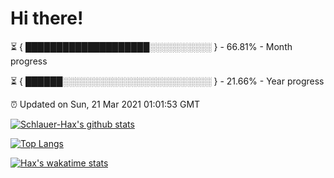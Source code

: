 # Hi there!

⏳ { ████████████████████░░░░░░░░░░ } - 66.81% - Month progress

⏳ { ██████░░░░░░░░░░░░░░░░░░░░░░░░ } - 21.66% - Year progress

⏰ Updated on Sun, 21 Mar 2021 01:01:53 GMT


[![Schlauer-Hax's github stats](https://github-readme-stats.vercel.app/api?username=Schlauer-Hax&show_icons=true&theme=dark&count_private=true)](https://github.com/Schlauer-Hax)


[![Top Langs](https://github-readme-stats.vercel.app/api/top-langs/?username=Schlauer-Hax&layout=compact&theme=dark)](https://github.com/Schlauer-Hax?tab=repositories)


[![Hax's wakatime stats](https://github-readme-stats.vercel.app/api/wakatime?username=Hax&theme=dark)](https://wakatime.com/@Hax)

